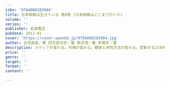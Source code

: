```yaml
---
isbn: '9784000283984'
title: 日本映画は生きている 第8巻 (日本映画はどこまで行くか)
volume: ''
series: ''
publisher: 岩波書店
pubdate: 2011-01
cover: 'https://cover.openbd.jp/9784000283984.jpg'
author: 吉見俊哉／著 四方田犬彦／著 黒沢清／著 李鳳宇／著
description: メディアが変わる。市場が変わる。観客と研究方法が変わる。変動する21世紀の映画状況のなかで問う、「日本映画」の未来。
price: ''
genre: ''
target: ''
format: ''
content: ''

---
```

